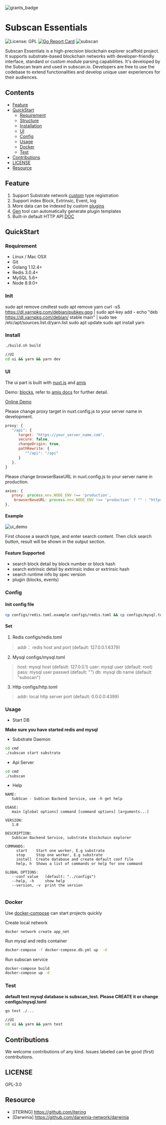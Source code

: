 ![grants_badge](./grants_badge.png)

# Subscan Essentials

![License: GPL](https://img.shields.io/badge/license-GPL-blue.svg)
[![Go Report Card](https://goreportcard.com/badge/github.com/itering/subscan)](https://goreportcard.com/report/github.com/itering/subscan)
![subscan](https://github.com/itering/subscan/workflows/subscan/badge.svg)

Subscan Essentials is a high-precision blockchain explorer scaffold project. 
It supports substrate-based blockchain networks with developer-friendly interface, standard or custom module parsing capabilities. 
It's developed by the Subscan team and used in subscan.io. 
Developers are free to use the codebase to extend functionalities and develop unique user experiences for their audiences.

## Contents

- [Feature](#Feature)
- [QuickStart](#QuickStart)
  - [Requirement](#Requirement)
  - [Structure](docs/tree.md)
  - [Installation](#Install)
  - [UI](#UI)
  - [Config](#Config)
  - [Usage](#Usage)
  - [Docker](#Docker)
  - [Test](#Test)
- [Contributions](#Contributions)
- [LICENSE](#LICENSE)
- [Resource](#Resource)

## Feature

1. Support Substrate network [custom](/custom_type.md) type registration 
2. Support index Block, Extrinsic, Event, log
3. More data can be indexed by custom [plugins](/plugins)
4. [Gen](https://github.com/itering/subscan-plugin/tree/master/tools) tool can automatically generate plugin templates
5. Built-in default HTTP API [DOC](/docs/index.md)


## QuickStart

### Requirement

* Linux / Mac OSX
* Git
* Golang 1.12.4+
* Redis 3.0.4+
* MySQL 5.6+
* Node 8.9.0+

### Init 
sudo apt remove cmdtest
sudo apt remove yarn
curl -sS https://dl.yarnpkg.com/debian/pubkey.gpg | sudo apt-key add -
echo "deb https://dl.yarnpkg.com/debian/ stable main" | sudo tee /etc/apt/sources.list.d/yarn.list
sudo apt update
sudo apt install yarn


### Install

```bash
./build.sh build

//UI
cd ui && yarn && yarn dev
```

### UI

The ui part is built with [nuxt.js](https://nuxtjs.org/) and [amis](https://github.com/baidu/amis)

Demo: [blocks](/ui/plugins/blocks.js), refer to [amis docs](https://baidu.gitee.io/amis/docs/index) for further detail.

[Online Demo](https://crab.demo.subscan.io/)

Please change proxy target in nuxt.config.js to your server name in development.

```js
proxy: {
   "/api": {
      target: "https://your_server_name.com",
      secure: false,
      changeOrigin: true,
      pathRewrite: {
         "^/api": "/api"
      }
   },
}
```

Please change browserBaseURL in nuxt.config.js to your server name in production.

```js
axios: {
   proxy: process.env.NODE_ENV !== 'production',
    browserBaseURL: process.env.NODE_ENV !== 'production' ? "" : "https://your_server_name.com"
},
```

#### Example

![ui_demo](./ui_demo.png)

First choose a search type, and enter search content.
Then click search button, result will be shown in the output section.

#### Feature Supported

- search block detail by block number or block hash
- search extrinsic detail by extrinsic index or extrinsic hash
- search runtime info by spec version
- plugin (blocks, events)


### Config

#### Init config file 

```bash
cp configs/redis.toml.example configs/redis.toml && cp configs/mysql.toml.example configs/mysql.toml && cp configs/http.toml.example configs/http.toml
```

#### Set

1. Redis  configs/redis.toml

> addr： redis host and port (default: 127.0.0.1:6379)

2. Mysql  configs/mysql.toml

> host: mysql host (default: 127.0.0.1)
> user: mysql user (default: root)
> pass: mysql user passwd (default: "")
> db:   mysql db name (default: "subscan")

3. Http   configs/http.toml

> addr: local http server port (default: 0.0.0.0:4399)


### Usage

- Start DB

**Make sure you have started redis and mysql**

- Substrate Daemon
```bash
cd cmd
./subscan start substrate
```

- Api Server
```bash
cd cmd
./subscan
```

- Help 

```
NAME:
   SubScan - SubScan Backend Service, use -h get help

USAGE:
   main [global options] command [command options] [arguments...]

VERSION:
   1.0

DESCRIPTION:
   SubScan Backend Service, substrate blockchain explorer

COMMANDS:
     start    Start one worker, E.g substrate
     stop     Stop one worker, E.g substrate
     install  Create database and create default conf file
     help, h  Shows a list of commands or help for one command

GLOBAL OPTIONS:
   --conf value   (default: "../configs")
   --help, -h     show help
   --version, -v  print the version


```

### Docker

Use [docker-compose](https://docs.docker.com/compose/) can start projects quickly 

Create local network

```
docker network create app_net
```

Run mysql and redis container

```bash
docker-compose -f docker-compose.db.yml up  -d
```

Run subscan service

```bash
docker-compose build
docker-compose up -d
```

### Test


**default test mysql database is subscan_test. Please CREATE it or change configs/mysql.toml**

```bash
go test ./...

//UI
cd ui && yarn && yarn test
```


## Contributions

We welcome contributions of any kind. Issues labeled can be good (first) contributions.

## LICENSE

GPL-3.0


## Resource
 
- [ITERING] https://github.com/itering
- [Darwinia] https://github.com/darwinia-network/darwinia
